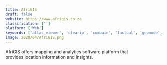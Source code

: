 ```yaml
---
title: AfriGIS
draft: false 
website: https://www.afrigis.co.za
classification: ['']
platform: ['Web']
keywords: ['atlas_viewer', 'clearip', 'combain', 'factual', 'geonode', 'geopointe', 'here', 'hypertrack', 'near', 'opencage_geocoder', 'openstreetmap', 'placecast', 'radar', 'skyhook_wireless', 'woosmap', 'geoplugin', 'ipstack', 'what3words']
image: 2020/04/AfriGIS.png
---
```

AfriGIS offers mapping and analytics software platform that provides location information and insights.